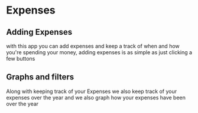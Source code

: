 # Expenses

## Adding Expenses
with this app you can add expenses and keep a track of when and how you're spending your money, adding expenses is as simple as just clicking a few buttons

## Graphs and filters
Along with keeping track of your Expenses we also keep track of your expenses over the year and we also graph how your expenses have been over the year
